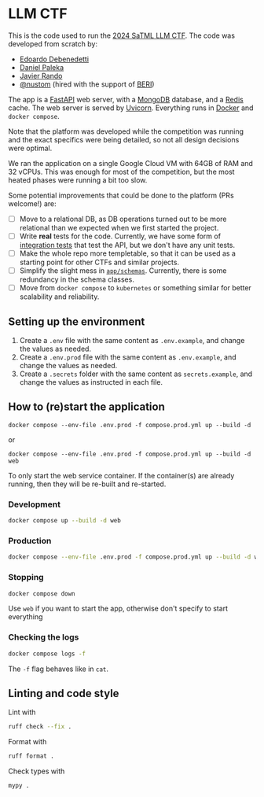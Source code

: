 # LLM CTF

This is the code used to run the [2024 SaTML LLM CTF](https://ctf.spylab.ai/). The code was developed from scratch by:

- [Edoardo Debenedetti](https://github.com/dedeswim)
- [Daniel Paleka](https://github.com/dpaleka)
- [Javier Rando](https://github.com/javirandor)
- [@nustom](https://github.com/nustom) (hired with the support of [BERI](https://existence.org/))

The app is a [FastAPI](https://fastapi.tiangolo.com/) web server, with a [MongoDB](https://www.mongodb.com) database,
and a [Redis](https://redis.io/) cache. The web server is served by [Uvicorn](https://www.uvicorn.org/). Everything runs
in [Docker](https://www.docker.com/) and `docker compose`.

Note that the platform was developed while the competition was running and the exact specifics were being detailed,
so not all design decisions were optimal.

We ran the application on a single Google Cloud VM with 64GB of RAM and 32 vCPUs. This was enough for most of the
competition, but the most heated phases were running a bit too slow.

Some potential improvements that could be done to the platform (PRs welcome!) are:

- [ ] Move to a relational DB, as DB operations turned out to be more relational than we expected when we first started
the project.
- [ ] Write **real** tests for the code. Currently, we have some form of [integration tests](tests/basic_api_test.py)
that test the API, but we don't have any unit tests.
- [ ] Make the whole repo more templetable, so that it can be used as a starting point for other CTFs and similar projects.
- [ ] Simplify the slight mess in [`app/schemas`](app/schemas). Currently, there is some redundancy in the schema classes.
- [ ] Move from `docker compose` to `kubernetes` or something similar for better scalability and reliability.

## Setting up the environment

1. Create a `.env` file with the same content as `.env.example`, and change the values as needed.
2. Create a `.env.prod` file with the same content as `.env.example`, and change the values as needed.
3. Create a `.secrets` folder with the same content as `secrets.example`, and change the values as instructed in each file.

## How to (re)start the application

```
docker compose --env-file .env.prod -f compose.prod.yml up --build -d
```

or

```
docker compose --env-file .env.prod -f compose.prod.yml up --build -d web
```

To only start the web service container. If the container(s) are already running, then they will be re-built and re-started.

### Development

```bash
docker compose up --build -d web
```

### Production

```bash
docker compose --env-file .env.prod -f compose.prod.yml up --build -d web
```

### Stopping

```bash
docker compose down
```

Use `web` if you want to start the app, otherwise don't specify to start everything

### Checking the logs

```bash
docker compose logs -f
```

The `-f` flag behaves like in `cat`.

## Linting and code style

Lint with

```bash
ruff check --fix .
```

Format with

```bash
ruff format .
```

Check types with

```bash
mypy .
```
